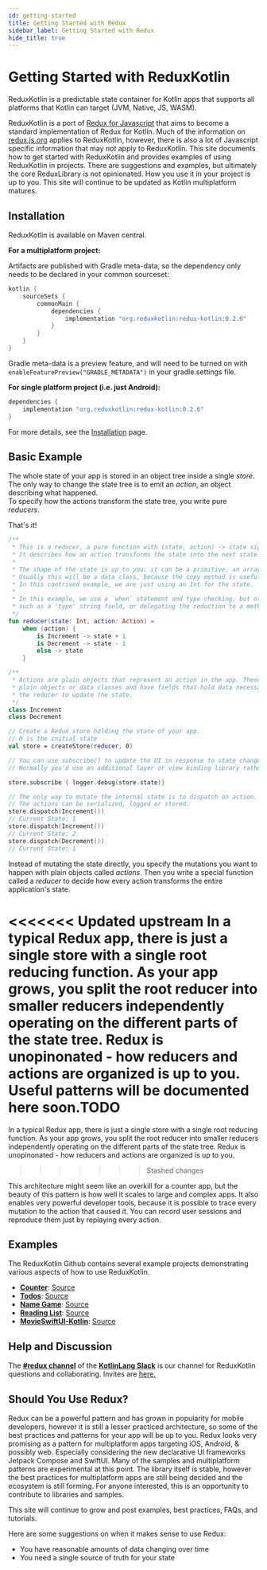 ```yaml
---
id: getting-started
title: Getting Started with Redux
sidebar_label: Getting Started with Redux
hide_title: true
---
```


# Getting Started with ReduxKotlin

ReduxKotlin is a predictable state container for Kotlin apps that supports all platforms that Kotlin
can target (JVM, Native, JS, WASM).

ReduxKotlin is a port of [Redux for Javascript](https://redux.js.org) that aims to become a standard
implementation of Redux for Kotlin. Much of the information on [redux.js.org](https://redux.js.org)
applies to ReduxKotlin, however, there is also a lot of Javascript specific information that may
_not_ apply to ReduxKotlin. This site documents how to get started with ReduxKotlin and provides 
examples of using ReduxKotlin in projects. There are suggestions and examples, but ultimately the 
core ReduxLibrary is not opinionated. How you use it in your project is up to you. This site will 
continue to be updated as Kotlin multiplatform matures.


## Installation

ReduxKotlin is available on Maven central.  

__For a multiplatform project:__

Artifacts are published with Gradle meta-data, so the dependency only needs to be declared in your
common sourceset:

```groovy
kotlin {
    sourceSets {
        commonMain {
            dependencies {
                implementation "org.reduxkotlin:redux-kotlin:0.2.6"
            }
        }
    }
}
```

Gradle meta-data is a preview feature, and will need to be turned on with 
`enableFeaturePreview("GRADLE_METADATA")` in your gradle.settings file.

__For single platform project (i.e. just Android):__

```groovy
dependencies {
    implementation "org.reduxkotlin:redux-kotlin:0.2.6"
}
```

For more details, see the [Installation](Installation.md) page.

## Basic Example

The whole state of your app is stored in an object tree inside a single _store_.  
The only way to change the state tree is to emit an _action_, an object describing what happened.  
To specify how the actions transform the state tree, you write pure _reducers_.

That's it!

```kotlin
/**
 * This is a reducer, a pure function with (state, action) -> state signature.
 * It describes how an action transforms the state into the next state.
 *
 * The shape of the state is up to you: it can be a primitive, an array, an object, etc.
 * Usually this will be a data class, because the copy method is useful for creating the new state.
 * In this contrived example, we are just using an Int for the state.
 *
 * In this example, we use a `when` statement and type checking, but other methods are possible,
 * such as a 'type' string field, or delegating the reduction to a method on the action objects.
 */
fun reducer(state: Int, action: Action) =
    when (action) {
        is Increment -> state + 1
        is Decrement -> state - 1
        else -> state
    }

/**
 * Actions are plain objects that represent an action in the app. These can be 
 * plain objects or data classes and have fields that hold data necessary for
 * the reducer to update the state.
 */
class Increment
class Decrement

// Create a Redux store holding the state of your app.
// 0 is the initial state
val store = createStore(reducer, 0)

// You can use subscribe() to update the UI in response to state changes.
// Normally you'd use an additional layer or view binding library rather than subscribe() directly.

store.subscribe { logger.debug(store.state)}

// The only way to mutate the internal state is to dispatch an action.
// The actions can be serialized, logged or stored.
store.dispatch(Increment())
// Current State: 1
store.dispatch(Increment())
// Current State: 2
store.dispatch(Decrement())
// Current State: 1
```

Instead of mutating the state directly, you specify the mutations you want to happen with plain
objects called _actions_. Then you write a special function called a _reducer_ to decide how every
action transforms the entire application's state.

<<<<<<< Updated upstream
In a typical Redux app, there is just a single store with a single root reducing function. As your
app grows, you split the root reducer into smaller reducers independently operating on the different
parts of the state tree. Redux is unopinonated - how reducers and actions are organized is up to
you. Useful patterns will be documented here soon.TODO
=======
In a typical Redux app, there is just a single store with a single root reducing function. As your app grows, you split the root reducer into smaller reducers independently operating on the different parts of the state tree.  Redux is unopinonated - how reducers and actions are organized is up to you. 
>>>>>>> Stashed changes

This architecture might seem like an overkill for a counter app, but the beauty of this pattern is
how well it scales to large and complex apps. It also enables very powerful developer tools, because
it is possible to trace every mutation to the action that caused it. You can record user sessions
and reproduce them just by replaying every action.

## Examples

The ReduxKotlin Github contains several example projects demonstrating various aspects of how to use ReduxKotlin.

- [**Counter**](/introduction/examples#counter): [Source](https://github.com/reduxkotlin/redux-kotlin/tree/master/examples/counter)
- [**Todos**](/introduction/examples#todos): [Source](https://github.com/reduxkotlin/redux-kotlin/tree/master/examples/todos)
- [**Name Game**](/introduction/examples#namegame): [Source](https://github.com/reduxkotlin/NameGameSampleApp)
- [**Reading List**](/introduction/examples#readinglist): [Source](https://github.com/reduxkotlin/ReadingListSampleApp)
- [**MovieSwiftUI-Kotlin**](/introduction/examples#movieswiftui-kotlin): [Source](https://github.com/reduxkotlin/MovieSwiftUI-kotlin)

## Help and Discussion

The **[#redux channel](https://kotlinlang.slack.com/messages/C8A8G5F9Q)** of the 
**[KotlinLang Slack](http://kotlinlang.slack.com)** is our channel for ReduxKotlin questions 
and collaborating. Invites are [here.](https://slack.kotlinlang.org) 

## Should You Use Redux?

Redux can be a powerful pattern and has grown in popularity for mobile developers, however it is
still a lesser practiced architecture, so some of the best practices and patterns for your app will
be up to you. Redux looks very promising as a pattern for multiplatform apps targeting iOS, Android,
& possibly web. Especially considering the new declarative UI frameworks Jetpack Compose and
SwiftUI. Many of the samples and multiplatform patterns are experimental at this point. The library
itself is stable, however the best practices for multiplatform apps are still being decided and the
ecosystem is still forming. For anyone interested, this is an opportunity to contribute to libraries
and samples.

This site will continue to grow and post examples, best practices, FAQs, and tutorials.  


Here are some suggestions on when it makes sense to use Redux:

- You have reasonable amounts of data changing over time
- You need a single source of truth for your state
